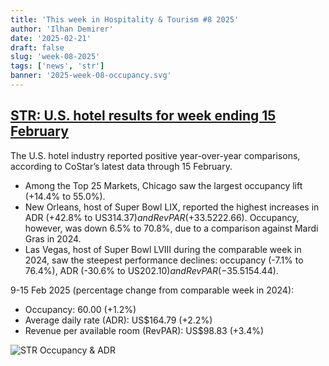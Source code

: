 ```yaml
---
title: 'This week in Hospitality & Tourism #8 2025'
author: 'Ilhan Demirer'
date: '2025-02-21'
draft: false
slug: 'week-08-2025'
tags: ['news', 'str']
banner: '2025-week-08-occupancy.svg'
---
```


## [STR: U.S. hotel results for week ending 15 February](https://str.com/press-release/us-hotel-results-week-ending-15-february)

The U.S. hotel industry reported positive year-over-year comparisons, according to CoStar’s latest data through 15 February.

- Among the Top 25 Markets, Chicago saw the largest occupancy lift (+14.4% to 55.0%).
- New Orleans, host of Super Bowl LIX, reported the highest increases in ADR (+42.8% to US$314.37) and RevPAR (+33.5% to US$222.66). Occupancy, however, was down 6.5% to 70.8%, due to a comparison against Mardi Gras in 2024.
- Las Vegas, host of Super Bowl LVIII during the comparable week in 2024, saw the steepest performance declines: occupancy (-7.1% to 76.4%), ADR (-30.6% to US$202.10) and RevPAR (-35.5% to US$154.44).

9-15 Feb 2025 (percentage change from comparable week in 2024):

- Occupancy: 60.00 (+1.2%)
- Average daily rate (ADR): US$164.79 (+2.2%)
- Revenue per available room (RevPAR): US$98.83 (+3.4%)

![STR Occupancy & ADR](/images/blogimages/2025-week-08-occupancy.svg)
